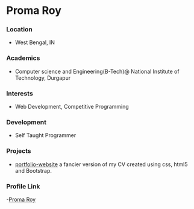 # Proma Roy
### Location

- West Bengal, IN
### Academics

- Computer science and Engineering(B-Tech)@ National Institute of Technology, Durgapur

### Interests

- Web Development, Competitive Programming

### Development

- Self Taught Programmer

### Projects

- [portfolio-website](https://github.com/promaroy/portfolio-website) a fancier version of my CV created using css, html5 and Bootstrap.

### Profile Link

-[Proma Roy](https://github.com/promaroy)
